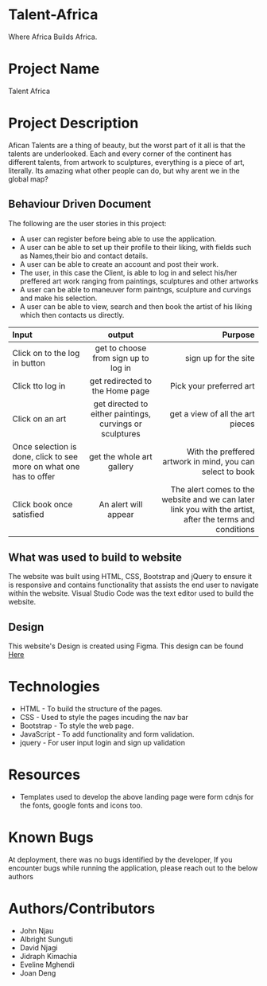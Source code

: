 # Talent-Africa
Where Africa Builds Africa.

# Project Name
Talent Africa

# Project Description
Afican Talents are a thing of beauty, but the worst part of it all is that the talents are underlooked. Each and every corner of the continent has different talents, from artwork to sculptures, everything is a piece of art, literally. Its amazing what other people can do, but why arent we in the global map?

## Behaviour Driven Document
The following are the user stories in this project:

* A user can register before being able to use the application.
* A user can be able to set up their profile to their liking, with fields such as Names,their bio and contact details.
* A user can be able to create  an account and post their work.
* The user, in this case the Client, is able to log in and select his/her preffered art work ranging from paintings, sculptures and other artworks
* A user can be able to maneuver form paintngs, sculpture and curvings and make his selection.
* A user can be able to view, search and then book the artist of his liking which then contacts us directly.

| Input | output | Purpose |
| :-------------------------------------------- | :---------------------------------------------------------------------------: | ----------------------------------------------------------------------: |
| Click on to the log in button | get to choose from sign up to log in| sign up for the  site|
| Click tto log in | get redirected to the Home page | Pick your preferred art|
| Click on an art | get directed to either paintings, curvings or sculptures| get a view of all the art pieces |
| Once selection is done, click to see more on what one has to offer| get the whole art gallery  | With the preffered  artwork in mind, you can select to book|
| Click book once satisfied | An alert will appear | The alert comes to the website and we can later link you with the artist, after the terms and conditions |


## What was used to build to website
The website was built using HTML, CSS, Bootstrap and jQuery to ensure it is responsive and contains functionality that assists the end user to navigate within the website.
Visual Studio Code was the text editor used to build the website.

## Design
This website's Design is created using Figma. This design can be found <a href="https://www.figma.com/file/SH8LD6sDZZe3qVExrsmR5h/Talent-Africa-Group-Project?fuid=1086211074695891639">Here</a>

# Technologies
* HTML - To build the structure of the pages.
* CSS - Used to style the pages incuding the nav bar
* Bootstrap - To style the web page.
* JavaScript - To add functionality and form validation.
* jquery - For user input login and sign up validation

# Resources 
* Templates used to develop the above landing page were form cdnjs for the fonts, google fonts and icons too. 

# Known Bugs
At deployment, there was no bugs identified by the developer, If you encounter bugs while running the application, please reach out to the below authors


# Authors/Contributors
* John Njau
* Albright Sunguti
* David Njagi
* Jidraph Kimachia
* Eveline Mghendi
* Joan Deng